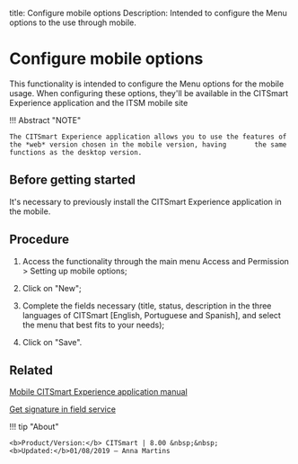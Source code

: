 title: Configure mobile options
Description: Intended to configure the Menu options to the use through mobile.
# Configure mobile options

This functionality is intended to configure the Menu options for the mobile usage. When configuring these options, they'll be available in the CITSmart Experience application and the ITSM mobile site

!!! Abstract "NOTE"

    The CITSmart Experience application allows you to use the features of the *web* version chosen in the mobile version, having       the same functions as the desktop version.

Before getting started
--------------------------

It's necessary to previously install the CITSmart Experience application in
the mobile.

Procedure
-------------

1.  Access the functionality through the main menu Access and Permission \>
    Setting up mobile options;

2.  Click on "New";

3.  Complete the fields necessary (title, status, description in the three
    languages of CITSmart [English, Portuguese and Spanish], and select the menu
    that best fits to your needs);

4.  Click on "Save".



Related
-------

[Mobile CITSmart Experience application manual](/en-us/citsmart-platform-8/additional-features/mobile-and-field-service/apps/citsmart-app.html)

[Get signature in field service](/en-us/citsmart-platform-8/additional-features/mobile-and-field-service/use/get-signature-in-attendance.html)


!!! tip "About"

    <b>Product/Version:</b> CITSmart | 8.00 &nbsp;&nbsp;
    <b>Updated:</b>01/08/2019 – Anna Martins
